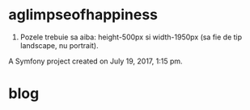 aglimpseofhappiness
===================

1. Pozele trebuie sa aiba: height-500px si width-1950px (sa fie de tip landscape, nu portrait).

A Symfony project created on July 19, 2017, 1:15 pm.
# blog
